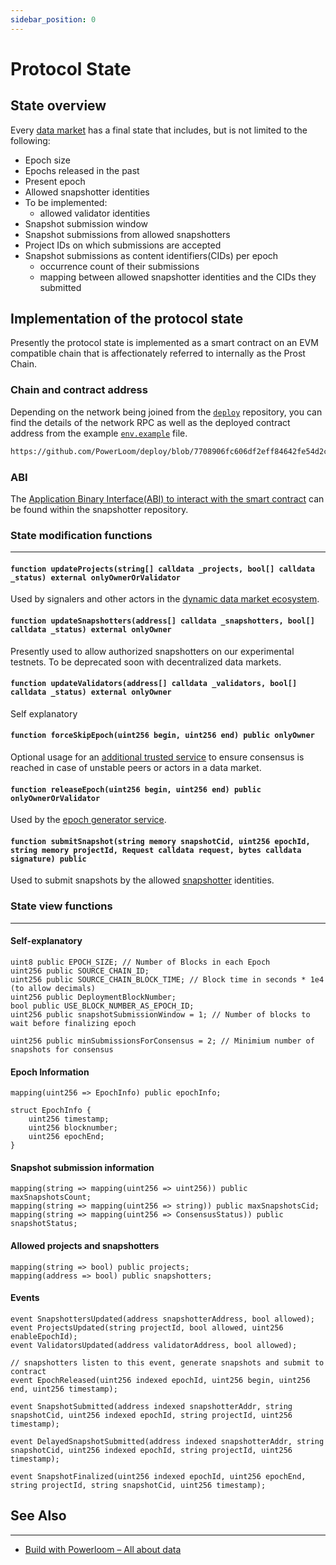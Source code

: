 ```yaml
---
sidebar_position: 0
---
```

# Protocol State

## State overview

Every [data market](/docs/protocol/data-sources) has a final state that includes, but is not limited to the following:

* Epoch size 
* Epochs released in the past
* Present epoch
* Allowed snapshotter identities
* To be implemented:
  * allowed validator identities
* Snapshot submission window
* Snapshot submissions from allowed snapshotters
* Project IDs on which submissions are accepted
* Snapshot submissions as content identifiers(CIDs) per epoch
  * occurrence count of their submissions
  * mapping between allowed snapshotter identities and the CIDs they submitted

## Implementation of the protocol state

Presently the protocol state is implemented as a smart contract on an EVM compatible chain that is affectionately referred to internally as the Prost Chain.

### Chain and contract address

Depending on the network being joined from the [`deploy`](https://github.com/Powerloom/deploy/) repository, you can find the details of the network RPC as well as the deployed contract address from the example [`env.example`](https://github.com/PowerLoom/deploy/blob/eth_india/env.example) file.

```bash reference
https://github.com/PowerLoom/deploy/blob/7708906fc606df2eff84642fe54d2c47bd9137ab/env.example#L10-L14
```

### ABI

The [Application Binary Interface(ABI) to interact with the smart contract](https://github.com/PowerLoom/pooler/blob/main/snapshotter/static/abis/ProtocolContract.json) can be found within the snapshotter repository.

### State modification functions
---

#### `function updateProjects(string[] calldata _projects, bool[] calldata _status) external onlyOwnerOrValidator`

Used by signalers and other actors in the [dynamic data market ecosystem](/docs/protocol/data-sources#dynamic-data-sources).

#### `function updateSnapshotters(address[] calldata _snapshotters, bool[] calldata _status) external onlyOwner`

Presently used to allow authorized snapshotters on our experimental testnets. To be deprecated soon with decentralized data markets.

#### `function updateValidators(address[] calldata _validators, bool[] calldata _status) external onlyOwner`

Self explanatory

#### `function forceSkipEpoch(uint256 begin, uint256 end) public onlyOwner`

Optional usage for an [additional trusted service](/docs/protocol/specifications/epoch#force-consensus-service) to ensure consensus is reached in case of unstable peers or actors in a data market.

#### `function releaseEpoch(uint256 begin, uint256 end) public onlyOwnerOrValidator`

Used by the [epoch generator service](/docs/protocol/specifications/epoch#epoch-generator).

#### `function submitSnapshot(string memory snapshotCid, uint256 epochId, string memory projectId, Request calldata request, bytes calldata signature) public`

Used to submit snapshots by the allowed [snapshotter](/docs/category/snapshotter) identities.

### State view functions
---

#### Self-explanatory

```solidity
uint8 public EPOCH_SIZE; // Number of Blocks in each Epoch
uint256 public SOURCE_CHAIN_ID;
uint256 public SOURCE_CHAIN_BLOCK_TIME; // Block time in seconds * 1e4 (to allow decimals)
uint256 public DeploymentBlockNumber;
bool public USE_BLOCK_NUMBER_AS_EPOCH_ID;
uint256 public snapshotSubmissionWindow = 1; // Number of blocks to wait before finalizing epoch

uint256 public minSubmissionsForConsensus = 2; // Minimium number of snapshots for consensus
```

#### Epoch Information

```solidity
mapping(uint256 => EpochInfo) public epochInfo;

struct EpochInfo {
    uint256 timestamp;
    uint256 blocknumber;
    uint256 epochEnd;
}
```

#### Snapshot submission information

```solidity
mapping(string => mapping(uint256 => uint256)) public maxSnapshotsCount;
mapping(string => mapping(uint256 => string)) public maxSnapshotsCid;
mapping(string => mapping(uint256 => ConsensusStatus)) public snapshotStatus;
```

#### Allowed projects and snapshotters

```solidity
mapping(string => bool) public projects;
mapping(address => bool) public snapshotters;
```

#### Events

```solidity
event SnapshottersUpdated(address snapshotterAddress, bool allowed);
event ProjectsUpdated(string projectId, bool allowed, uint256 enableEpochId);
event ValidatorsUpdated(address validatorAddress, bool allowed);

// snapshotters listen to this event, generate snapshots and submit to contract
event EpochReleased(uint256 indexed epochId, uint256 begin, uint256 end, uint256 timestamp);

event SnapshotSubmitted(address indexed snapshotterAddr, string snapshotCid, uint256 indexed epochId, string projectId, uint256 timestamp);

event DelayedSnapshotSubmitted(address indexed snapshotterAddr, string snapshotCid, uint256 indexed epochId, string projectId, uint256 timestamp);

event SnapshotFinalized(uint256 indexed epochId, uint256 epochEnd, string projectId, string snapshotCid, uint256 timestamp);
```

## See Also
---

* [Build with Powerloom – All about data](/docs/build-with-powerloom/snapshotter-node/data.md#verifying-data)
